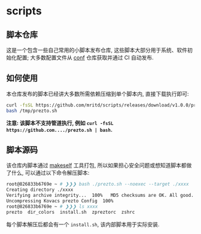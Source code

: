 # scripts

## 脚本仓库

这是一个包含一些自己常用的小脚本发布仓库, 这些脚本大部分用于系统、软件初始化配置; 大多数配置文件从 [conf](https://github.com/mritd/conf) 仓库获取并通过 CI 自动发布.

## 如何使用

本仓库发布的脚本已经讲大多数所需依赖压缩到单个脚本内, 直接下载执行即可:

```sh
curl -fsSL https://github.com/mritd/scripts/releases/download/v1.0.0/prezto.sh > /tmp/prezto.sh
bash /tmp/prezto.sh
```

**注意: 该脚本不支持管道执行, 例如 `curl -fsSL https://github.com..../prezto.sh | bash`.**

## 脚本源码

该仓库内脚本通过 [makeself](https://github.com/megastep/makeself) 工具打包, 所以如果担心安全问题或想知道脚本都做了什么, 可以通过以下命令解压脚本:

```sh
root@826833b6769e ~ # ❯❯❯ bash ./prezto.sh --noexec --target ./xxxx
Creating directory ./xxxx
Verifying archive integrity...  100%   MD5 checksums are OK. All good.
Uncompressing Kovacs prezto Config  100%
root@826833b6769e ~ # ❯❯❯ ls xxxx
prezto  dir_colors  install.sh  zpreztorc  zshrc
```

每个脚本解压后都会有一个 `install.sh`, 该内部脚本用于实际安装.
